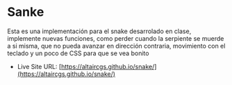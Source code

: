 # Sanke

Esta es una implementación para el snake desarrolado en clase, implemente nuevas funciones, como perder cuando la serpiente se muerde a si misma, que no pueda avanzar en dirección contraria, movimiento con el teclado y un poco de CSS para que se vea bonito

- Live Site URL: [https://altaircgs.github.io/snake/](https://altaircgs.github.io/snake/)
